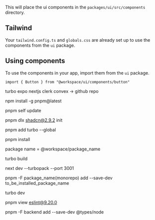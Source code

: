 

This will place the ui components in the `packages/ui/src/components` directory.

## Tailwind

Your `tailwind.config.ts` and `globals.css` are already set up to use the components from the `ui` package.

## Using components

To use the components in your app, import them from the `ui` package.

```tsx
import { Button } from "@workspace/ui/components/button"
```

turbo expo nextjs clerk convex -> github repo


npm install -g pnpm@latest

pnpm self update

pnpm dlx shadcn@2.9.2 init

pnpm add turbo --global

pnpm install

package name = @workspace/package_name

turbo build

next dev --turbopack --port 3001

pnpm -F package_name(monorepo) add --save-dev to_be_installed_package_name


turbo dev

pnpm view eslint@9.20.0

pnpm -F backend add --save-dev @types/node

